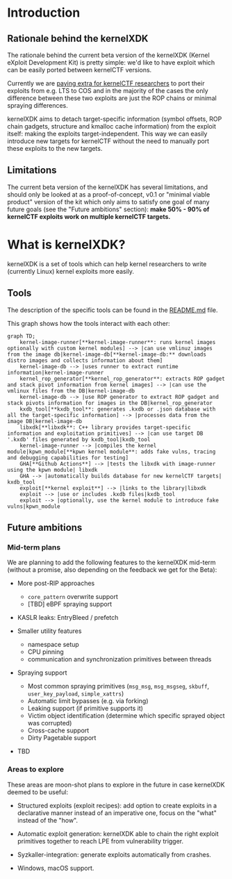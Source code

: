 # Introduction

## Rationale behind the kernelXDK

The rationale behind the current beta version of the kernelXDK (Kernel eXploit Development Kit) is pretty simple: we'd like to have exploit which can be easily ported between kernelCTF versions.

Currently we are [paying extra for kernelCTF researchers](https://google.github.io/security-research/kernelctf/rules.html#3-exploits-for-cos-instances) to port their exploits from e.g. LTS to COS and in the majority of the cases the only difference between these two exploits are just the ROP chains or minimal spraying differences.

kernelXDK aims to detach target-specific information (symbol offsets, ROP chain gadgets, structure and kmalloc cache information) from the exploit itself: making the exploits target-independent. This way we can easily introduce new targets for kernelCTF without the need to manually port these exploits to the new targets.

## Limitations

The current beta version of the kernelXDK has several limitations, and should only be looked at as a proof-of-concept, v0.1 or "minimal viable product" version of the kit which only aims to satisfy one goal of many future goals (see the "Future ambitions" section): **make 50% - 90% of kernelCTF exploits work on multiple kernelCTF targets.**

# What is kernelXDK?

kernelXDK is a set of tools which can help kernel researchers to write (currently Linux) kernel exploits more easily.

## Tools

The description of the specific tools can be found in the [README.md](../README.md) file.

This graph shows how the tools interact with each other:

```mermaid
graph TD;
    kernel-image-runner[**kernel-image-runner**: runs kernel images optionally with custom kernel modules] --> |can use vmlinuz images from the image db|kernel-image-db[**kernel-image-db:** downloads distro images and collects information about them]
    kernel-image-db --> |uses runner to extract runtime information|kernel-image-runner
    kernel_rop_generator[**kernel_rop_generator**: extracts ROP gadget and stack pivot information from kernel images] --> |can use the vmlinux files from the DB|kernel-image-db
    kernel-image-db --> |use ROP generator to extract ROP gadget and stack pivots information for images in the DB|kernel_rop_generator
    kxdb_tool[**kxdb_tool**: generates .kxdb or .json database with all the target-specific information] --> |processes data from the image DB|kernel-image-db
    libxdk[**libxdk**: C++ library provides target-specific information and exploitation primitives] --> |can use target DB '.kxdb' files generated by kxdb_tool|kxdb_tool
    kernel-image-runner --> |compiles the kernel module|kpwn_module[**kpwn kernel module**: adds fake vulns, tracing and debugging capabilities for testing]
    GHA[**Github Actions**] --> |tests the libxdk with image-runner using the kpwn module| libxdk
    GHA --> |automatically builds database for new kernelCTF targets| kxdb_tool
    exploit[**kernel exploit**] --> |links to the library|libxdk
    exploit --> |use or includes .kxdb files|kxdb_tool
    exploit --> |optionally, use the kernel module to introduce fake vulns|kpwn_module
```

## Future ambitions

### Mid-term plans

We are planning to add the following features to the kernelXDK mid-term (without a promise, also depending on the feedback we get for the Beta):

* More post-RIP approaches

  * `core_pattern` overwrite support
  * [TBD] eBPF spraying support

* KASLR leaks: EntryBleed / prefetch

* Smaller utility features

  * namespace setup
  * CPU pinning
  * communication and synchronization primitives between threads

* Spraying support

  * Most common spraying primitives (`msg_msg`, `msg_msgseg`, `skbuff`, `user_key_payload`, `simple_xattrs`)
  * Automatic limit bypasses (e.g. via forking)
  * Leaking support (if primitive supports it)
  * Victim object identification (determine which specific sprayed object was corrupted)
  * Cross-cache support
  * Dirty Pagetable support

* TBD

### Areas to explore

These areas are moon-shot plans to explore in the future in case kernelXDK deemed to be useful:

* Structured exploits (exploit recipes): add option to create exploits in a declarative manner instead of an imperative one, focus on the "what" instead of the "how".

* Automatic exploit generation: kernelXDK able to chain the right exploit primitives together to reach LPE from vulnerability trigger.

* Syzkaller-integration: generate exploits automatically from crashes.

* Windows, macOS support.
